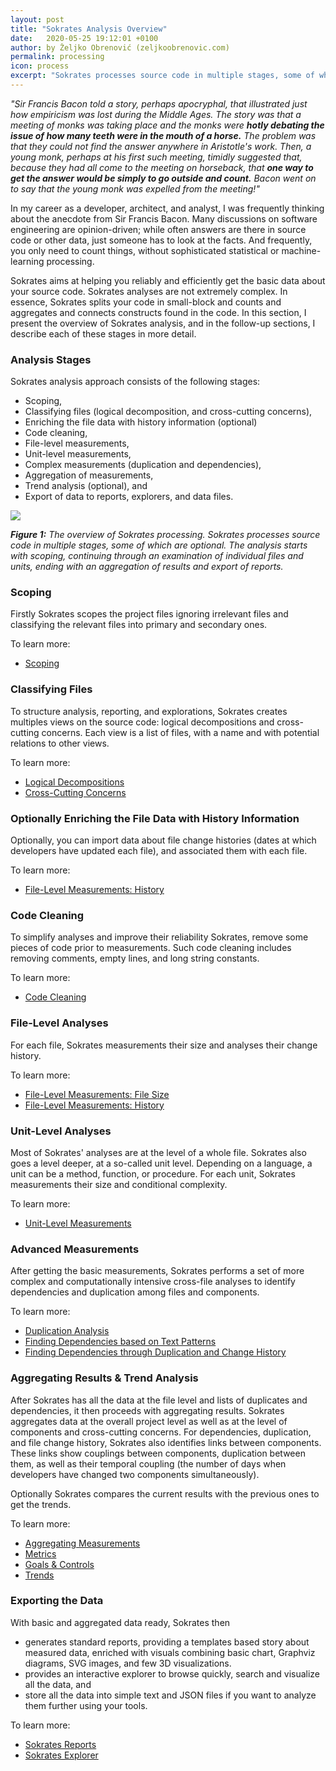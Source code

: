```yaml
---
layout: post
title: "Sokrates Analysis Overview"
date:   2020-05-25 19:12:01 +0100
author: by Željko Obrenović (zeljkoobrenovic.com)
permalink: processing
icon: process
excerpt: "Sokrates processes source code in multiple stages, some of which are optional. The analysis starts with scoping, continuing through an examination of individual files and units, ending with an aggregation of results and export of reports."
---
```


*"Sir Francis Bacon told a story, perhaps apocryphal, that illustrated just how empiricism was lost during the Middle Ages. The story was that a meeting of monks was taking place and the monks were **hotly debating the issue of how many teeth were in the mouth of a horse.** The problem was that they could not find the answer anywhere in Aristotle's work. Then, a young monk, perhaps at his first such meeting, timidly suggested that, because they had all come to the meeting on horseback, that **one way to get the answer would be simply to go outside and count.** Bacon went on to say that the young monk was expelled from the meeting!"*


In my career as a developer, architect, and analyst, I was frequently thinking about the anecdote from Sir Francis Bacon. Many discussions on software engineering are opinion-driven; while often answers are there in source code or other data, just someone has to look at the facts. And frequently, you only need to count things, without sophisticated statistical or machine-learning processing.

Sokrates aims at helping you reliably and efficiently get the basic data about your source code. Sokrates analyses are not extremely complex. In essence, Sokrates splits your code in small-block and counts and aggregates and connects constructs found in the code. In this section, I present the overview of Sokrates analysis, and in the follow-up sections, I describe each of these stages in more detail.


### Analysis Stages

Sokrates analysis approach consists of the following stages:

* Scoping,
* Classifying files (logical decomposition, and cross-cutting concerns),
* Enriching the file data with history information (optional)
* Code cleaning,
* File-level measurements,
* Unit-level measurements,
* Complex measurements (duplication and dependencies),
* Aggregation of measurements,
* Trend analysis (optional), and
* Export of data to reports, explorers, and data files.

![](assets/images/sokrates/analytics-processing-details.png)

***Figure 1:** The overview of Sokrates processing. Sokrates processes source code in multiple stages, some of which are optional. The analysis starts with scoping, continuing through an examination of individual files and units, ending with an aggregation of results and export of reports.*


### Scoping

Firstly Sokrates scopes the project files ignoring irrelevant files and classifying the relevant files into primary and secondary ones.

To learn more:
* [Scoping](scoping)


### Classifying Files

To structure analysis, reporting, and explorations, Sokrates creates multiples views on the source code: logical decompositions and cross-cutting concerns. Each view is a list of files, with a name and with potential relations to other views.

To learn more:
* [Logical Decompositions](logical-decomposition)
* [Cross-Cutting Concerns](cross-cutting-concerns)


### Optionally Enriching the File Data with History Information

Optionally, you can import data about file change histories (dates at which developers have updated each file), and associated them with each file.

To learn more:
* [File-Level Measurements: History](history)


### Code Cleaning

To simplify analyses and improve their reliability Sokrates, remove some pieces of code prior to measurements. Such code cleaning includes removing comments, empty lines, and long string constants.

To learn more:
* [Code Cleaning](cleaning)


### File-Level Analyses

For each file, Sokrates measurements their size and analyses their change history.

To learn more:
* [File-Level Measurements: File Size](file-size)
* [File-Level Measurements: History](history)


### Unit-Level Analyses

Most of Sokrates' analyses are at the level of a whole file. Sokrates also goes a level deeper, at a so-called unit level. Depending on a language, a unit can be a method, function, or procedure. For each unit, Sokrates measurements their size and conditional complexity.

To learn more:
* [Unit-Level Measurements](units)


### Advanced Measurements

After getting the basic measurements, Sokrates performs a set of more complex and computationally intensive cross-file analyses to identify dependencies and duplication among files and components.

To learn more:
* [Duplication Analysis](duplication)
* [Finding Dependencies based on Text Patterns](dependencies)
* [Finding Dependencies through Duplication and Change History](dependencies-alt)

### Aggregating Results & Trend Analysis

After Sokrates has all the data at the file level and lists of duplicates and dependencies, it then proceeds with aggregating results. Sokrates aggregates data at the overall project level as well as at the level of components and cross-cutting concerns. For dependencies, duplication, and file change history, Sokrates also identifies links between components. These links show couplings between components, duplication between them, as well as their temporal coupling (the number of days when developers have changed two components simultaneously).

Optionally Sokrates compares the current results with the previous ones to get the trends.

To learn more:
* [Aggregating Measurements](aggregation)
* [Metrics](metrics)
* [Goals & Controls](controls)
* [Trends](trends)


### Exporting the Data

With basic and aggregated data ready, Sokrates then
* generates standard reports, providing a templates based story about measured data, enriched with visuals combining basic chart, Graphviz diagrams,  SVG images, and few 3D visualizations.
* provides an interactive explorer to browse quickly, search and visualize all the data, and
* store all the data into simple text and JSON files if you want to analyze them further using your tools.


To learn more:
* [Sokrates Reports](reports)
* [Sokrates Explorer](explorer)
